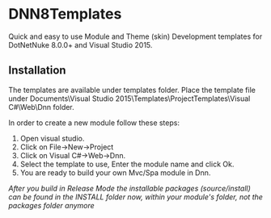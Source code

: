 # DNN8Templates
Quick and easy to use Module and Theme (skin) Development templates for DotNetNuke 8.0.0+ and Visual Studio 2015.

<h2>Installation</h2>
The templates are available under templates folder. 
Place the template file under Documents\Visual Studio 2015\Templates\ProjectTemplates\Visual C#\Web\Dnn folder.

In order to create a new module follow these steps:

1. Open visual studio.
2. Click on File->New->Project
3. Click on Visual C#->Web->Dnn.
4. Select the template to use, Enter the module name and click Ok.
5. You are ready to build your own Mvc/Spa module in Dnn.

<em>After you build in Release Mode the installable packages (source/install) can be found in the INSTALL folder now, within your module's folder, not the packages folder anymore</em>
